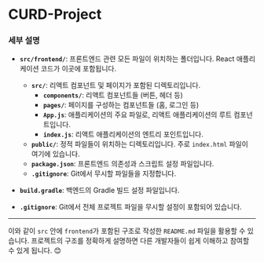 # CURD-Project




### **세부 설명**

- **`src/frontend/`**: 프론트엔드 관련 모든 파일이 위치하는 폴더입니다. React 애플리케이션 코드가 이곳에 포함됩니다.
  - **`src/`**: 리액트 컴포넌트 및 페이지가 포함된 디렉토리입니다.
    - **`components/`**: 리액트 컴포넌트들 (버튼, 헤더 등)
    - **`pages/`**: 페이지를 구성하는 컴포넌트들 (홈, 로그인 등)
    - **`App.js`**: 애플리케이션의 주요 파일로, 리액트 애플리케이션의 루트 컴포넌트입니다.
    - **`index.js`**: 리액트 애플리케이션의 엔트리 포인트입니다.
  - **`public/`**: 정적 파일들이 위치하는 디렉토리입니다. 주로 `index.html` 파일이 여기에 있습니다.
  - **`package.json`**: 프론트엔드 의존성과 스크립트 설정 파일입니다.
  - **`.gitignore`**: Git에서 무시할 파일들을 지정합니다.

- **`build.gradle`**: 백엔드의 Gradle 빌드 설정 파일입니다.
- **`.gitignore`**: Git에서 전체 프로젝트 파일을 무시할 설정이 포함되어 있습니다.

---

이와 같이 `src` 안에 `frontend`가 포함된 구조로 작성한 `README.md` 파일을 활용할 수 있습니다. 프로젝트의 구조를 정확하게 설명하면 다른 개발자들이 쉽게 이해하고 참여할 수 있게 됩니다. 😊

